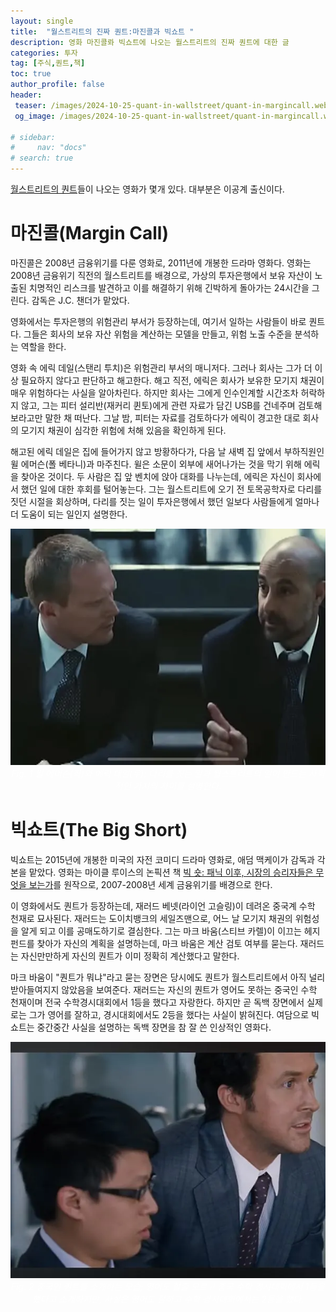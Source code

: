 ```yaml
---
layout: single
title:  "월스트리트의 진짜 퀀트:마진콜과 빅쇼트 "
description: 영화 마진콜롸 빅쇼트에 나오는 월스트리트의 진짜 퀀트에 대한 글
categories: 투자
tag: [주식,퀀트,책]
toc: true
author_profile: false
header:
 teaser: /images/2024-10-25-quant-in-wallstreet/quant-in-margincall.webp
 og_image: /images/2024-10-25-quant-in-wallstreet/quant-in-margincall.webp

# sidebar:
#     nav: "docs"
# search: true
---
```

[월스트리트의 퀀트](/투자/quant-and-physics-book)들이 나오는 영화가 몇개 있다. 대부분은 이공계 출신이다.

# 마진콜(Margin Call)
마진콜은 2008년 금융위기를 다룬 영화로, 2011년에 개봉한 드라마 영화다. 영화는 2008년 금융위기 직전의 월스트리트를 배경으로, 가상의 투자은행에서 보유 자산이 노출된 치명적인 리스크를 발견하고 이를 해결하기 위해 긴박하게 돌아가는 24시간을 그린다. 감독은 J.C. 챈더가 맡았다.

영화에서는 투자은행의 위험관리 부서가 등장하는데, 여기서 일하는 사람들이 바로 퀀트다. 그들은 회사의 보유 자산 위험을 계산하는 모델을 만들고, 위험 노출 수준을 분석하는 역할을 한다.

영화 속 에릭 데일(스탠리 투치)은 위험관리 부서의 매니저다. 그러나 회사는 그가 더 이상 필요하지 않다고 판단하고 해고한다. 해고 직전, 에릭은 회사가 보유한 모기지 채권이 매우 위험하다는 사실을 알아차린다. 하지만 회사는 그에게 인수인계할 시간조차 허락하지 않고, 그는 피터 설리반(재커리 퀸토)에게 관련 자료가 담긴 USB를 건네주며 검토해보라고만 말한 채 떠난다. 그날 밤, 피터는 자료를 검토하다가 에릭이 경고한 대로 회사의 모기지 채권이 심각한 위험에 처해 있음을 확인하게 된다.

해고된 에릭 데일은 집에 들어가지 않고 방황하다가, 다음 날 새벽 집 앞에서 부하직원인 윌 에머슨(폴 베타니)과 마주친다. 윌은 소문이 외부에 새어나가는 것을 막기 위해 에릭을 찾아온 것이다. 두 사람은 집 앞 벤치에 앉아 대화를 나누는데, 에릭은 자신이 회사에서 했던 일에 대한 후회를 털어놓는다. 그는 월스트리트에 오기 전 토목공학자로 다리를 짓던 시절을 회상하며, 다리를 짓는 일이 투자은행에서 했던 일보다 사람들에게 얼마나 더 도움이 되는 일인지 설명한다.

<p align="center">   
    <img src="/images/2024-10-25-quant-in-wallstreet/quant-in-margincall.webp" alt="영화 마진콜에 나오는 퀀트 ">
    <br>
   <span style="font-style: italic; color: #FFFFFF;">Fig. 1 윌 에머슨(좌)와 에릭 데일(우); 다리를 짓는 일과 월스트리트의 일이 만드는 사회적인 가치의 차이를 설명한다. </span>
</p>

# 빅쇼트(The Big Short)
빅쇼트는 2015년에 개봉한 미국의 자전 코미디 드라마 영화로, 애덤 맥케이가 감독과 각본을 맡았다. 영화는 마이클 루이스의 논픽션 책 [빅 숏: 패닉 이후, 시장의 승리자들은 무엇을 보는가](https://www.yes24.com/Product/Goods/3971866)를 원작으로, 2007-2008년 세계 금융위기를 배경으로 한다.

이 영화에서도 퀀트가 등장하는데, 재러드 베넷(라이언 고슬링)이 데려온 중국계 수학 천재로 묘사된다. 재러드는 도이치뱅크의 세일즈맨으로, 어느 날 모기지 채권의 위험성을 알게 되고 이를 공매도하기로 결심한다. 그는 마크 바움(스티브 카렐)이 이끄는 헤지펀드를 찾아가 자신의 계획을 설명하는데, 마크 바움은 계산 검토 여부를 묻는다. 재러드는 자신만만하게 자신의 퀀트가 이미 정확히 계산했다고 말한다.

마크 바움이 "퀀트가 뭐냐"라고 묻는 장면은 당시에도 퀀트가 월스트리트에서 아직 널리 받아들여지지 않았음을 보여준다. 재러드는 자신의 퀀트가 영어도 못하는 중국인 수학 천재이며 전국 수학경시대회에서 1등을 했다고 자랑한다. 하지만 곧 독백 장면에서 실제로는 그가 영어를 잘하고, 경시대회에서도 2등을 했다는 사실이 밝혀진다. 여담으로 빅 쇼트는 중간중간 사실을 설명하는 독백 장면을 참 잘 쓴 인상적인 영화다.

<p align="center">   
    <img src="/images/2024-10-25-quant-in-wallstreet/quant-in-bigshort.webp" alt="빅쇼트에 나오는 퀀트 ">
    <br>
   <span style="font-style: italic; color: #FFFFFF;">Fig. 2 중국인 퀀트를 소개하는 모습; 영어도 할줄 모르고 중국 수학 경시대회에서 1등을 했다고 소개하지만, 사실은 영어도 잘하고 수학 경시대회에서는 2등을 했다. </span>
</p>